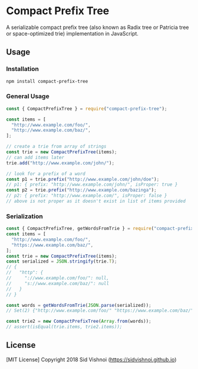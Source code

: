 # Compact Prefix Tree

A serializable compact prefix tree (also known as Radix tree or Patricia tree or space-optimized trie) implementation in JavaScript.

## Usage

### Installation

``` bash
npm install compact-prefix-tree
```

### General Usage

``` js
const { CompactPrefixTree } = require("compact-prefix-tree");

const items = [
  "http://www.example.com/foo/",
  "http://www.example.com/baz/",
];

// create a trie from array of strings
const trie = new CompactPrefixTree(items);
// can add items later
trie.add("http://www.example.com/john/");

// look for a prefix of a word
const p1 = trie.prefix("http://www.example.com/john/doe");
// p1: { prefix: "http://www.example.com/john/", isProper: true }
const p2 = trie.prefix("http://www.example.com/bazinga");
// p2: { prefix: "http://www.example.com/", isProper: false }
// above is not proper as it doesn't exist in list of items provided
```

### Serialization

``` js
const { CompactPrefixTree, getWordsFromTrie } = require("compact-prefix-tree");
const items = [
  "http://www.example.com/foo/",
  "https://www.example.com/baz/",
];
const trie = new CompactPrefixTree(items);
const serialized = JSON.stringify(trie.T);
// {
//   "http": {
//     "://www.example.com/foo/": null,
//     "s://www.example.com/baz/": null
//   }
// }

const words = getWordsFromTrie(JSON.parse(serialized));
// Set(2) {"http://www.example.com/foo/" "https://www.example.com/baz/"}

const trie2 = new CompactPrefixTree(Array.from(words));
// assert(isEqual(trie.items, trie2.items));
```

## License

[MIT License] Copyright 2018 Sid Vishnoi (https://sidvishnoi.github.io)
